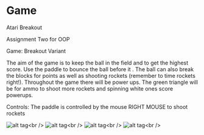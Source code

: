 # Game
Atari Breakout

Assignment Two for OOP

Game: Breakout Variant

The aim of the game is to keep the ball in the field and to get the highest score.
Use the paddle to bounce the ball before it . 
The ball can also break the blocks for points as well as shooting rockets (remember to time rockets right!).
Throughout the game there will be power ups. The green triangle will be for ammo to shoot more rockets and spinning white ones score powerups.

Controls:
The paddle is controlled by the mouse
RIGHT MOUSE to shoot rockets

![alt tag]("https://github.com/Fanner487/Game/tree/master/data/menu.JPG")<br />
![alt tag]("https://github.com/Fanner487/Game/tree/master/data/gameplay.JPG")<br />
![alt tag]("https://github.com/Fanner487/Game/tree/master/data/pause.JPG")<br />
![alt tag]("https://github.com/Fanner487/Game/tree/master/data/instructions.JPG")<br />
